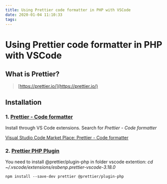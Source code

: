 ```yaml
---
title: Using Prettier code formatter in PHP with VSCode
date: 2020-01-04 11:10:33
tags:
---
```


# Using Prettier code formatter in PHP with VSCode

## What is Prettier?

> [https://prettier.io/](https://prettier.io/)

## Installation

### 1. [Prettier - Code formatter](https://github.com/prettier/prettier-vscode)

Install through VS Code extensions. Search for _Prettier - Code formatter_

[Visual Studio Code Market Place: Prettier - Code formatter](https://marketplace.visualstudio.com/items?itemName=esbenp.prettier-vscode)

### 2. [Prettier PHP Plugin](https://github.com/prettier/plugin-php)

You need to install @prettier/plugin-php in folder vscode extention: _cd ~/.vscode/extensions/esbenp.prettier-vscode-3.18.0_

```
npm install --save-dev prettier @prettier/plugin-php
```
